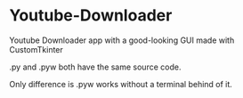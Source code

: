 # Youtube-Downloader

Youtube Downloader app with a good-looking GUI made with CustomTkinter

.py and .pyw both have the same source code.

Only difference is .pyw works without a terminal behind of it.

